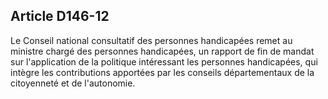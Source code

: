 ## Article D146-12

Le Conseil national consultatif des personnes handicapées remet au ministre chargé des personnes
handicapées, un rapport de fin de mandat sur l'application de la politique intéressant les personnes
handicapées, qui intègre les contributions apportées par les conseils départementaux de la citoyenneté et de
l'autonomie.


